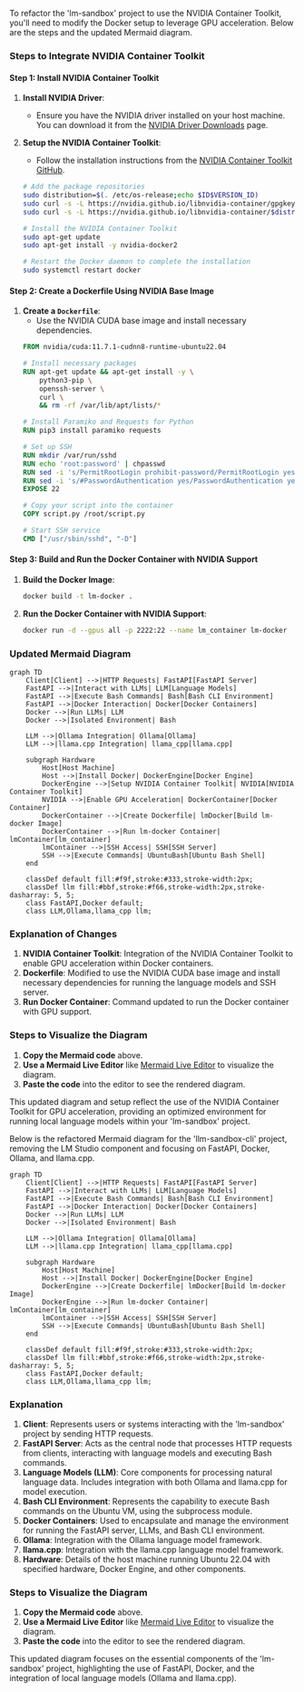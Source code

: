 To refactor the 'lm-sandbox' project to use the NVIDIA Container Toolkit, you'll need to modify the Docker setup to leverage GPU acceleration. Below are the steps and the updated Mermaid diagram.

### Steps to Integrate NVIDIA Container Toolkit

#### Step 1: Install NVIDIA Container Toolkit

1. **Install NVIDIA Driver**:
   - Ensure you have the NVIDIA driver installed on your host machine. You can download it from the [NVIDIA Driver Downloads](https://www.nvidia.com/Download/index.aspx) page.

2. **Setup the NVIDIA Container Toolkit**:
   - Follow the installation instructions from the [NVIDIA Container Toolkit GitHub](https://github.com/NVIDIA/nvidia-container-toolkit).
   ```bash
   # Add the package repositories
   sudo distribution=$(. /etc/os-release;echo $ID$VERSION_ID)
   sudo curl -s -L https://nvidia.github.io/libnvidia-container/gpgkey | sudo apt-key add -
   sudo curl -s -L https://nvidia.github.io/libnvidia-container/$distribution/libnvidia-container.list | sudo tee /etc/apt/sources.list.d/nvidia-container-toolkit.list

   # Install the NVIDIA Container Toolkit
   sudo apt-get update
   sudo apt-get install -y nvidia-docker2

   # Restart the Docker daemon to complete the installation
   sudo systemctl restart docker
   ```

#### Step 2: Create a Dockerfile Using NVIDIA Base Image

1. **Create a `Dockerfile`**:
   - Use the NVIDIA CUDA base image and install necessary dependencies.
   ```Dockerfile
   FROM nvidia/cuda:11.7.1-cudnn8-runtime-ubuntu22.04

   # Install necessary packages
   RUN apt-get update && apt-get install -y \
       python3-pip \
       openssh-server \
       curl \
       && rm -rf /var/lib/apt/lists/*

   # Install Paramiko and Requests for Python
   RUN pip3 install paramiko requests

   # Set up SSH
   RUN mkdir /var/run/sshd
   RUN echo 'root:password' | chpasswd
   RUN sed -i 's/PermitRootLogin prohibit-password/PermitRootLogin yes/' /etc/ssh/sshd_config
   RUN sed -i 's/#PasswordAuthentication yes/PasswordAuthentication yes/' /etc/ssh/sshd_config
   EXPOSE 22

   # Copy your script into the container
   COPY script.py /root/script.py

   # Start SSH service
   CMD ["/usr/sbin/sshd", "-D"]
   ```

#### Step 3: Build and Run the Docker Container with NVIDIA Support

1. **Build the Docker Image**:
   ```bash
   docker build -t lm-docker .
   ```

2. **Run the Docker Container with NVIDIA Support**:
   ```bash
   docker run -d --gpus all -p 2222:22 --name lm_container lm-docker
   ```

### Updated Mermaid Diagram

```mermaid
graph TD
    Client[Client] -->|HTTP Requests| FastAPI[FastAPI Server]
    FastAPI -->|Interact with LLMs| LLM[Language Models]
    FastAPI -->|Execute Bash Commands| Bash[Bash CLI Environment]
    FastAPI -->|Docker Interaction| Docker[Docker Containers]
    Docker -->|Run LLMs| LLM
    Docker -->|Isolated Environment| Bash

    LLM -->|Ollama Integration| Ollama[Ollama]
    LLM -->|llama.cpp Integration| llama_cpp[llama.cpp]

    subgraph Hardware
        Host[Host Machine]
        Host -->|Install Docker| DockerEngine[Docker Engine]
        DockerEngine -->|Setup NVIDIA Container Toolkit| NVIDIA[NVIDIA Container Toolkit]
        NVIDIA -->|Enable GPU Acceleration| DockerContainer[Docker Container]
        DockerContainer -->|Create Dockerfile| lmDocker[Build lm-docker Image]
        DockerContainer -->|Run lm-docker Container| lmContainer[lm_container]
        lmContainer -->|SSH Access| SSH[SSH Server]
        SSH -->|Execute Commands| UbuntuBash[Ubuntu Bash Shell]
    end

    classDef default fill:#f9f,stroke:#333,stroke-width:2px;
    classDef llm fill:#bbf,stroke:#f66,stroke-width:2px,stroke-dasharray: 5, 5;
    class FastAPI,Docker default;
    class LLM,Ollama,llama_cpp llm;
```

### Explanation of Changes

1. **NVIDIA Container Toolkit**: Integration of the NVIDIA Container Toolkit to enable GPU acceleration within Docker containers.
2. **Dockerfile**: Modified to use the NVIDIA CUDA base image and install necessary dependencies for running the language models and SSH server.
3. **Run Docker Container**: Command updated to run the Docker container with GPU support.

### Steps to Visualize the Diagram

1. **Copy the Mermaid code** above.
2. **Use a Mermaid Live Editor** like [Mermaid Live Editor](https://mermaid-js.github.io/mermaid-live-editor/) to visualize the diagram.
3. **Paste the code** into the editor to see the rendered diagram.

This updated diagram and setup reflect the use of the NVIDIA Container Toolkit for GPU acceleration, providing an optimized environment for running local language models within your 'lm-sandbox' project.

Below is the refactored Mermaid diagram for the 'llm-sandbox-cli' project, removing the LM Studio component and focusing on FastAPI, Docker, Ollama, and llama.cpp.

```mermaid
graph TD
    Client[Client] -->|HTTP Requests| FastAPI[FastAPI Server]
    FastAPI -->|Interact with LLMs| LLM[Language Models]
    FastAPI -->|Execute Bash Commands| Bash[Bash CLI Environment]
    FastAPI -->|Docker Interaction| Docker[Docker Containers]
    Docker -->|Run LLMs| LLM
    Docker -->|Isolated Environment| Bash

    LLM -->|Ollama Integration| Ollama[Ollama]
    LLM -->|llama.cpp Integration| llama_cpp[llama.cpp]

    subgraph Hardware
        Host[Host Machine]
        Host -->|Install Docker| DockerEngine[Docker Engine]
        DockerEngine -->|Create Dockerfile| lmDocker[Build lm-docker Image]
        DockerEngine -->|Run lm-docker Container| lmContainer[lm_container]
        lmContainer -->|SSH Access| SSH[SSH Server]
        SSH -->|Execute Commands| UbuntuBash[Ubuntu Bash Shell]
    end

    classDef default fill:#f9f,stroke:#333,stroke-width:2px;
    classDef llm fill:#bbf,stroke:#f66,stroke-width:2px,stroke-dasharray: 5, 5;
    class FastAPI,Docker default;
    class LLM,Ollama,llama_cpp llm;
```

### Explanation

1. **Client**: Represents users or systems interacting with the 'lm-sandbox' project by sending HTTP requests.
2. **FastAPI Server**: Acts as the central node that processes HTTP requests from clients, interacting with language models and executing Bash commands.
3. **Language Models (LLM)**: Core components for processing natural language data. Includes integration with both Ollama and llama.cpp for model execution.
4. **Bash CLI Environment**: Represents the capability to execute Bash commands on the Ubuntu VM, using the subprocess module.
5. **Docker Containers**: Used to encapsulate and manage the environment for running the FastAPI server, LLMs, and Bash CLI environment.
6. **Ollama**: Integration with the Ollama language model framework.
7. **llama.cpp**: Integration with the llama.cpp language model framework.
8. **Hardware**: Details of the host machine running Ubuntu 22.04 with specified hardware, Docker Engine, and other components.

### Steps to Visualize the Diagram

1. **Copy the Mermaid code** above.
2. **Use a Mermaid Live Editor** like [Mermaid Live Editor](https://mermaid-js.github.io/mermaid-live-editor/) to visualize the diagram.
3. **Paste the code** into the editor to see the rendered diagram.

This updated diagram focuses on the essential components of the 'lm-sandbox' project, highlighting the use of FastAPI, Docker, and the integration of local language models (Ollama and llama.cpp).

